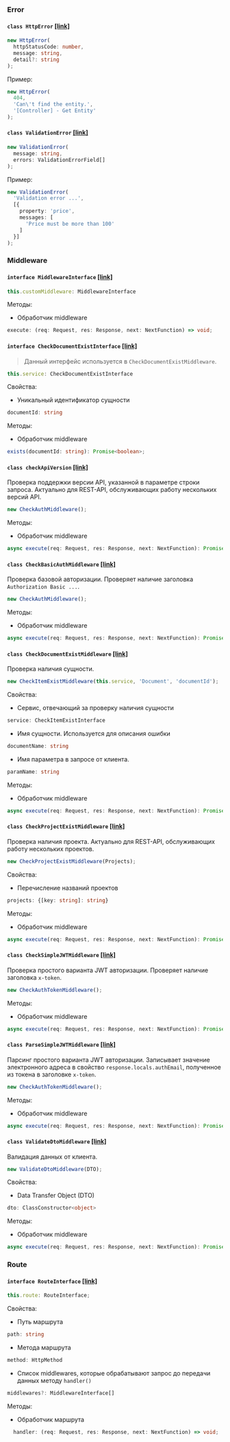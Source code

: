 ### Error

#### `class HttpError` [[link]](https://github.com/kam4atka/hajs/blob/main/src/packages/core/error/http/http-error.ts)

```ts
new HttpError(
  httpStatusCode: number,
  message: string,
  detail?: string
);
```

Пример:

```ts
new HttpError(
  404,
  'Can\'t find the entity.',
  '[Controller] - Get Entity'
);
```

#### `class ValidationError` [[link]](https://github.com/kam4atka/hajs/blob/main/src/packages/core/error/validation/validation-error.ts)

```ts
new ValidationError(
  message: string,
  errors: ValidationErrorField[]
);
```

Пример:

```ts
new ValidationError(
  'Validation error ...',
  [{
    property: 'price',
    messages: [
      'Price must be more than 100'
    ]
  }]
);
```

### Middleware

#### `interface MiddlewareInterface` [[link]](https://github.com/kam4atka/hajs/blob/main/src/packages/core/middleware/middleware.interface.ts)

```ts
this.customMiddleware: MiddlewareInterface
```

Методы:

* Обработчик middleware
```ts
execute: (req: Request, res: Response, next: NextFunction) => void;
```

#### `interface CheckDocumentExistInterface` [[link]](https://github.com/kam4atka/hajs/blob/main/src/packages/core/middleware/check-document-exist/check-document-exist.interface.ts)

> Данный интерфейс используется в `CheckDocumentExistMiddleware`.

```ts
this.service: CheckDocumentExistInterface
```

Свойства:

* Уникальный идентификатор сущности
```ts
documentId: string
```

Методы:

* Обработчик middleware
```ts
exists(documentId: string): Promise<boolean>;
```

#### `class checkApiVersion` [[link]](https://github.com/kam4atka/hajs/blob/main/src/packages/core/middleware/check-api-version/check-api-version.middleware.ts)

Проверка поддержки версии API, указанной в параметре строки запроса. Актуально для REST-API, обслуживающих работу нескольких версий API.

```ts
new CheckAuthMiddleware();
```

Методы:

* Обработчик middleware
```ts
async execute(req: Request, res: Response, next: NextFunction): Promise<void>
```

#### `class CheckBasicAuthMiddleware` [[link]](https://github.com/kam4atka/hajs/blob/main/src/packages/core/middleware/check-basic-auth/check-basic-auth.middleware.ts)

Проверка базовой авторизации. Проверяет наличие заголовка `Authorization Basic ...`.

```ts
new CheckAuthMiddleware();
```

Методы:

* Обработчик middleware
```ts
async execute(req: Request, res: Response, next: NextFunction): Promise<void>
```

#### `class CheckDocumentExistMiddleware` [[link]](https://github.com/kam4atka/hajs/blob/main/src/packages/core/middleware/check-document-exist/check-document-exist.middleware.ts)

Проверка наличия сущности.

```ts
new CheckItemExistMiddleware(this.service, 'Document', 'documentId');
```

Свойства:

* Сервис, отвечающий за проверку наличия сущности

```ts
service: CheckItemExistInterface
```

* Имя сущности. Используется для описания ошибки

```ts
documentName: string
```

* Имя параметра в запросе от клиента.

```ts
paramName: string
```

Методы:

* Обработчик middleware
```ts
async execute(req: Request, res: Response, next: NextFunction): Promise<void>
```

#### `class CheckProjectExistMiddleware` [[link]](https://github.com/kam4atka/hajs/blob/main/src/packages/core/middleware/check-project-exist/check-project-exist.middleware.ts)

Проверка наличия проекта. Актуально для REST-API, обслуживающих работу нескольких проектов.

```ts
new CheckProjectExistMiddleware(Projects);
```

Свойства:

* Перечисление названий проектов
```ts
projects: {[key: string]: string}
```

Методы:

* Обработчик middleware
```ts
async execute(req: Request, res: Response, next: NextFunction): Promise<void>
```

#### `class CheckSimpleJWTMiddleware` [[link]](https://github.com/kam4atka/hajs/blob/main/src/packages/core/middleware/check-simple-jwt/check-simple-jwt.middleware.ts)

Проверка простого варианта JWT авторизации. Проверяет наличие заголовка `x-token`.

```ts
new CheckAuthTokenMiddleware();
```

Методы:

* Обработчик middleware
```ts
async execute(req: Request, res: Response, next: NextFunction): Promise<void>
```

#### `class ParseSimpleJWTMiddleware` [[link]](https://github.com/kam4atka/hajs/blob/main/src/packages/core/middleware/parse-simple-jwt/parse-simple-jwt.middleware.ts)

Парсинг простого варианта JWT авторизации. Записывает значение электронного адреса в свойство `response.locals.authEmail`, полученное из токена в заголовке `x-token`.

```ts
new CheckAuthTokenMiddleware();
```

Методы:

* Обработчик middleware
```ts
async execute(req: Request, res: Response, next: NextFunction): Promise<void>
```

#### `class ValidateDtoMiddleware` [[link]](https://github.com/kam4atka/hajs/blob/main/src/packages/core/middleware/validate-dto/validate-dto.middleware.ts)

Валидация данных от клиента.

```ts
new ValidateDtoMiddleware(DTO);
```

Свойства:

* Data Transfer Object (DTO)
```ts
dto: ClassConstructor<object>
```

Методы:

* Обработчик middleware
```ts
async execute(req: Request, res: Response, next: NextFunction): Promise<void>
```

### Route

#### `interface RouteInterface` [[link]](https://github.com/kam4atka/hajs/blob/main/src/packages/core/route/route.interface.ts)

```ts
this.route: RouteInterface;
```

Свойства:

* Путь маршрута
```ts
path: string
```

* Метода маршрута
```ts
method: HttpMethod
```

* Список middlewares, которые обрабатывают запрос до передачи данных методу `handler()`
```ts
middlewares?: MiddlewareInterface[]
```

Методы:

* Обработчик маршрута
```ts
  handler: (req: Request, res: Response, next: NextFunction) => void;
```
